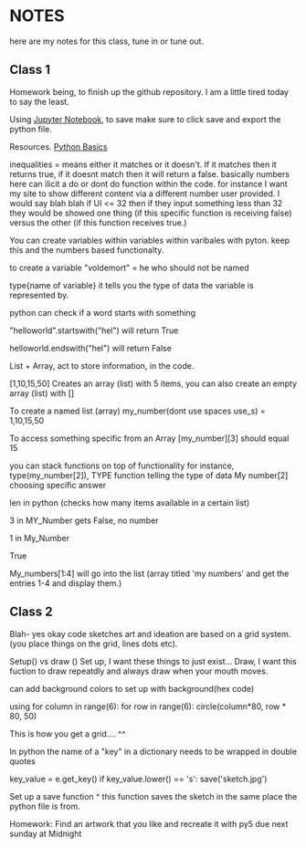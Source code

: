# NOTES
here are my notes for this class, tune in or tune out. 
## Class 1
Homework being, to finish up the github repository. I am a little tired today to say the least.

Using [Jupyter Notebook](https://jupyter.org/try-jupyter/notebooks/?path=notebooks/Intro.ipynb), to save make sure to click save and export the python file.

Resources. 
[Python Basics](https://automatetheboringstuff.com/2e/chapter1/)

inequalities = means either it matches or it doesn't. If it matches then it returns true, if it doesnt match then it will return a false.
basically numbers here can ilicit a do or dont do function within the code. for instance I want my site to show different content via a different number user provided. I would say blah blah if UI <= 32 then if they input something less than 32 they would be showed one thing (if this specific function is receiving false) versus the other (if this function receives true.)

You can create variables within variables within varibales with pyton. keep this and the numbers based functionalty. 

to create a variable 
"voldemort" = he who should not be named 

type{name of variable} it tells you the type of data the variable is represented by.

python can check if a word starts with something 

"helloworld".startswith("hel")
will return 
True

helloworld.endswith("hel")
will return 
False

List + Array, act to store information, in the code. 

[1,10,15,50]
Creates an array (list) with 5 items, you can also create an empty array (list) with [] 

To create a named list (array) my_number(dont use spaces use_s) = 1,10,15,50 

To access something specific from an Array [my_number][3] should equal 15

you can stack functions on top of functionality for instance, type(my_number[2]), 
TYPE function telling the type of data My number[2] choosing specific answer 

len in python (checks how many items available in a certain list)

3 in MY_Number
gets False, no number 

1 in My_Number

True

My_numbers[1:4]
will go into the list (array titled 'my numbers' and get the entries 1-4 and display them.)

## Class 2

Blah- yes okay code sketches art and ideation are based on a grid system. (you place things on the grid, lines dots etc).

Setup() vs draw ()
Set up, I want these things to just exist... 
Draw, I want this fuction to draw repeatdly  and always draw when your mouth moves.

can add background colors to set up with 
background(hex code)

using
for column in range(6):
 for row in range(6):
 circle(column*80, row * 80, 50)

 This is how you get a grid.... ^^

 In python the name of a "key" in a dictionary needs to be wrapped in double quotes

key_value = e.get_key()
if key_value.lower() == 's':
    save('sketch.jpg')

Set up a save function ^ this function saves the sketch in the same place the python file is from. 

 Homework: 
 Find an artwork that you like and recreate it with py5
 due next sunday at Midnight